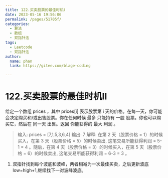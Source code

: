 ```yaml
---
title: 122.买卖股票的最佳时机Ⅱ
date: 2023-05-16 19:56:06
permalink: /pages/51705f/
categories: 
  - 算法
  - 数组
  - 双指针法
tags: 
  - Leetcode
  - 双指针法
author: 
  name: phan
  link: https://gitee.com/blage-coding

---
```

# 122.买卖股票的最佳时机Ⅱ

给定一个数组 prices ，其中 prices[i] 表示股票第 i 天的价格。在每一天，你可能会决定购买和/或出售股票。你在任何时候 最多 只能持有 一股 股票。你也可以购买它，然后在 同一天 出售。返回 你能获得的 最大 利润 。

> 输入: prices = [7,1,5,3,6,4]
> 输出: 7
> 解释: 在第 2 天（股票价格 = 1）的时候买入，在第 3 天（股票价格 = 5）的时候卖出, 这笔交易所能获得利润 = 5-1 = 4 。随后，在第 4 天（股票价格 = 3）的时候买入，在第 5 天（股票价格 = 6）的时候卖出, 这笔交易所能获得利润 = 6-3 = 3 。

1. 双指针找到每个波底和波峰，两者相减为一次最佳买卖，之后更新波底low=high+1,继续找下一对波峰波底。